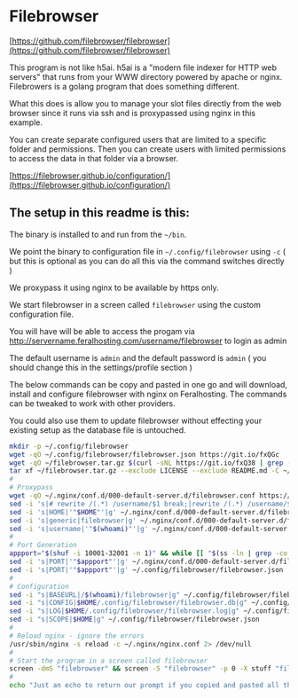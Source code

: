 # Filebrowser

[https://github.com/filebrowser/filebrowser](https://github.com/filebrowser/filebrowser)

This program is not like h5ai. h5ai is a "modern file indexer for HTTP web servers" that runs from your WWW directory powered by apache or nginx. Filebrowers is a golang program that does something different.

What this does is allow you to manage your slot files directly from the web browser since it runs via ssh and is proxypassed using nginx in this example.

You can create separate configured users that are limited to a specific folder and permissions. Then you can create users with limited permissions to access the data in that folder via a browser.

[https://filebrowser.github.io/configuration/](https://filebrowser.github.io/configuration/)

## The setup in this readme is this:

The binary is installed to and run from the `~/bin`.

We point the binary to configuration file in `~/.config/filebrowser` using `-c` ( but this is optional as you can do all this via the command switches directly )

We proxypass it using nginx to be available by https only.

We start filebrowser in a screen called `filebrowser` using the custom configuration file.

You will have will be able to access the progam via http://servername.feralhosting.com/username/filebrowser to login as admin

The default username is `admin` and the default password is `admin` ( you should change this in the settings/profile section )

The below commands can be copy and pasted in one go and will download, install and configure filebrowser with nginx on Feralhosting. The commands can be tweaked to work with other providers.

You could also use them to update filebrowser without effecting your existing setup as the database file is untouched.

~~~bash
mkdir -p ~/.config/filebrowser
wget -qO ~/.config/filebrowser/filebrowser.json https://git.io/fxQGc
wget -qO ~/filebrowser.tar.gz $(curl -sNL https://git.io/fxQ38 | grep -P 'browser(.*)linux-amd64-filebrowser.tar.gz' | cut -d\" -f4)
tar xf ~/filebrowser.tar.gz --exclude LICENSE --exclude README.md -C ~/bin
#
# Proxypass
wget -qO ~/.nginx/conf.d/000-default-server.d/filebrowser.conf https://git.io/vpSav
sed -i 's|# rewrite /(.*) /username/$1 break;|rewrite /(.*) /username/$1 break;|g' ~/.nginx/conf.d/000-default-server.d/filebrowser.conf
sed -i 's|HOME|'"$HOME"'|g' ~/.nginx/conf.d/000-default-server.d/filebrowser.conf
sed -i 's|generic|filebrowser|g' ~/.nginx/conf.d/000-default-server.d/filebrowser.conf
sed -i 's|username|'"$(whoami)"'|g' ~/.nginx/conf.d/000-default-server.d/filebrowser.conf
#
# Port Generation
appport="$(shuf -i 10001-32001 -n 1)" && while [[ "$(ss -ln | grep -co ''"$appport"'')" -ge "1" ]]; do appport="$(shuf -i 10001-32001 -n 1)"; done
sed -i 's|PORT|'"$appport"'|g' ~/.nginx/conf.d/000-default-server.d/filebrowser.conf
sed -i 's|PORT|'"$appport"'|g' ~/.config/filebrowser/filebrowser.json
#
# Configuration
sed -i "s|BASEURL|/$(whoami)/filebrowser|g" ~/.config/filebrowser/filebrowser.json
sed -i "s|CONFIG|$HOME/.config/filebrowser/filebrowser.db|g" ~/.config/filebrowser/filebrowser.json
sed -i "s|LOG|$HOME/.config/filebrowser/filebrowser.log|g" ~/.config/filebrowser/filebrowser.json
sed -i "s|SCOPE|$HOME|g" ~/.config/filebrowser/filebrowser.json
#
# Reload nginx - ignore the errors
/usr/sbin/nginx -s reload -c ~/.nginx/nginx.conf 2> /dev/null
#
# Start the program in a screen called filebrowser
screen -dmS "filebrowser" && screen -S "filebrowser" -p 0 -X stuff "filebrowser -c $HOME/.config/filebrowser/filebrowser.json^M"
#
echo "Just an echo to return our prompt if you copied and pasted all these commands"
~~~